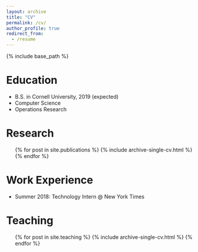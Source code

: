 ```yaml
---
layout: archive
title: "CV"
permalink: /cv/
author_profile: true
redirect_from:
  - /resume
---
```


{% include base_path %}

Education
======
* B.S. in Cornell University, 2019 (expected)
* Computer Science
* Operations Research

<!-- [CV](./files/cv.pdf) -->

<!-- Research Experience
======
* Summer 2015: Research Assistant
  * Github University
  * Duties included: Tagging issues
  * Supervisor: Professor Git

* Fall 2015: Research Assistant
  * Github University
  * Duties included: Merging pull requests
  * Supervisor: Professor Hub -->


<!--  Skills
======
* Skill 1
* Skill 2
  * Sub-skill 2.1
  * Sub-skill 2.2
  * Sub-skill 2.3
* Skill 3 -->

Research
======
  <ul>{% for post in site.publications %}
    {% include archive-single-cv.html %}
  {% endfor %}</ul>


Work Experience
======
  * Summer 2018: Technology Intern @ New York Times

<!-- Talks
======
  <ul>{% for post in site.talks %}
    {% include archive-single-talk-cv.html %}
  {% endfor %}</ul> -->


Teaching
======
  <ul>{% for post in site.teaching %}
    {% include archive-single-cv.html %}
  {% endfor %}</ul>

<!-- Service and leadership
======
* Currently signed in to 43 different slack teams -->
